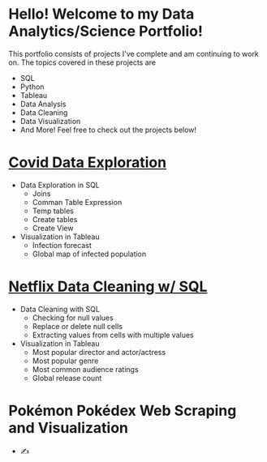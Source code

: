 # Hello! Welcome to my Data Analytics/Science Portfolio!

This portfolio consists of projects I've complete and am continuing to work on.
The topics covered in these projects are 
- SQL
- Python
- Tableau
- Data Analysis
- Data Cleaning
- Data Visualization
- And More!
Feel free to check out the projects below!

# [Covid Data Exploration](https://github.com/EricYangg/Data-Science-Portfolio/tree/main/Covid%20Analysis%20Project)
- Data Exploration in SQL
  - Joins
  - Comman Table Expression
  - Temp tables
  - Create tables
  - Create View
- Visualization in Tableau
  - Infection forecast
  - Global map of infected population

# [Netflix Data Cleaning w/ SQL](https://github.com/EricYangg/Data-Science-Portfolio/tree/main/Netflix%20Data%20Analysis)
- Data Cleaning with SQL
  - Checking for null values
  - Replace or delete null cells 
  - Extracting values from cells with multiple values 
- Visualization in Tableau
  - Most popular director and actor/actress
  - Most popular genre
  - Most common audience ratings
  - Global release count

# Pokémon Pokédex Web Scraping and Visualization
- ✍️
